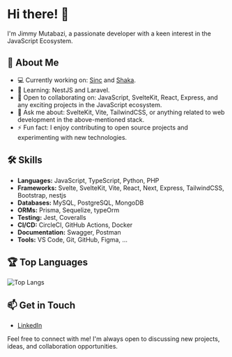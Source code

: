 # Hi there! 👋

I'm Jimmy Mutabazi, a passionate developer with a keen interest in the JavaScript Ecosystem.

## 🚀 About Me
- 💻 Currently working on: [Sinc](https://www.sinc.events/explore) and [Shaka](https://www.shaka.rw).
- 🌱 Learning: NestJS and Laravel.
- 🤝 Open to collaborating on: JavaScript, SvelteKit, React, Express, and any exciting projects in the JavaScript ecosystem.
- 💬 Ask me about: SvelteKit, Vite, TailwindCSS, or anything related to web development in the above-mentioned stack.
- ⚡ Fun fact: I enjoy contributing to open source projects and experimenting with new technologies.

## 🛠️ Skills
- **Languages:** JavaScript, TypeScript, Python, PHP
- **Frameworks:** Svelte, SvelteKit, Vite, React, Next, Express, TailwindCSS, Bootstrap, nestjs
- **Databases:** MySQL, PostgreSQL, MongoDB
- **ORMs:** Prisma, Sequelize, typeOrm
- **Testing:** Jest, Coveralls
- **CI/CD:** CircleCI, GitHub Actions, Docker
- **Documentation:** Swagger, Postman
- **Tools:** VS Code, Git, GitHub, Figma, ...

<!-- ## 📈 GitHub Stats
![GitHub stats](https://github-readme-stats.vercel.app/api?username=jimmymut&show_icons=true&theme=radical) -->

## 🏆 Top Languages
![Top Langs](https://github-readme-stats.vercel.app/api/top-langs/?username=jimmymut&layout=compact&theme=radical)

## 📫 Get in Touch
- [LinkedIn](https://www.linkedin.com/in/mutabazi-jimmy-134528116/)

Feel free to connect with me! I'm always open to discussing new projects, ideas, and collaboration opportunities.
